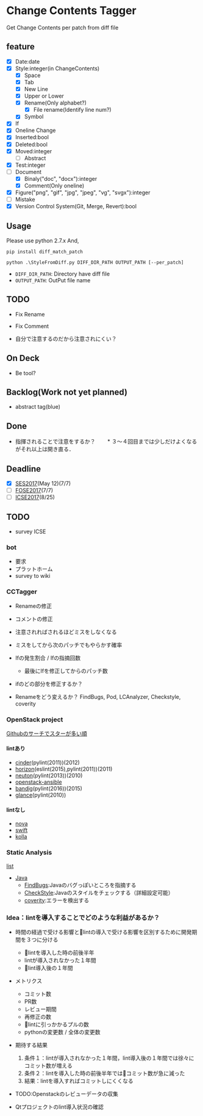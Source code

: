 # Change Contents Tagger
Get Change Contents per patch from diff file

## feature
* [x] Date:date
* [x] Style:integer(in ChangeContents)
    * [x] Space
    * [x] Tab
    * [x] New Line
    * [x] Upper or Lower
    * [x] Rename(Only alphabet?)
        * [x] File rename(Identify line num?)
    * [x] Symbol
* [x] If
* [x] Oneline Change
* [x] Inserted:bool
* [x] Deleted:bool
* [x] Moved:integer
    * [ ] Abstract
* [x] Test:integer
* [ ] Document
    * [x] Binaly("doc", "docx"):integer
    * [x] Comment(Only oneline)
* [x] Figure("png", "gif", "jpg", "jpeg", "vg", "svgx"):integer
* [ ] Mistake
* [x] Version Control System(Git, Merge, Revert):bool

## Usage
Please use python 2.7.x
And, 

`pip install diff_match_patch`

`python .\StyleFromDiff.py DIFF_DIR_PATH OUTPUT_PATH [--per_patch]`

* `DIFF_DIR_PATH`: Directory have diff file
* `OUTPUT_PATH`: OutPut file name

## TODO
* Fix Rename
* Fix Comment

* 自分で注意するのだから注意されにくい？

## On Deck
* Be tool?

## Backlog(Work not yet planned)
* abstract tag(blue)

## Done
* 指揮されることで注意をするか？
    　　* ３〜４回目までは少しだけよくなるがそれ以上は開き直る．

## Deadline
* [x] [SES2017](http://ses.sigse.jp/2017/)(May 12)(7/7)
* [ ] [FOSE2017](http://fose.jssst.or.jp/fose2017/)(7/7)
* [ ] [ICSE2017](http://www.icse2018.org/track/icse-2018-Important-dates)(8/25)

## TODO
* survey ICSE

### bot
* 要求
* プラットホーム
* survey to wiki

### CCTagger
* Renameの修正
* コメントの修正
* 注意されればされるほどミスをしなくなる
* ミスをしてから次のパッチでもやらかす確率
* Ifの発生割合 / Ifの指摘回数
    * 最後にIfを修正してからのパッチ数

* ifのどの部分を修正するか？
* Renameをどう変えるか？
FindBugs, Pod, LCAnalyzer, Checkstyle, coverity
### OpenStack project
[Githubのサーチでスターが多い順](https://github.com/search?o=desc&q=org%3Aopenstack+&s=stars&type=Repositories&utf8=%E2%9C%93)
#### lintあり
* [cinder](https://github.com/openstack/cinder/blob/master/pylintrc)(pylint(2011))(2012)
* [horizon](https://github.com/openstack/horizon)(eslint(2015),pylint(2011))(2011)
* [neuton](https://github.com/openstack/neutron)(pylint(2013))(2010)
* [openstack-ansible](https://github.com/openstack/openstack-ansible/blob/master/tox.ini)
* [bandig](https://github.com/openstack/bandit)(pylint(2016))(2015)
* [glance](https://github.com/openstack/glance)(pylint(2010))

#### lintなし
* [nova](https://github.com/openstack/nova)
* [swift](https://github.com/openstack/swift)
* [kolla](https://github.com/openstack/kolla)

### Static Analysis
[list](https://en.wikipedia.org/wiki/List_of_tools_for_static_code_analysis)
* [Java](https://en.wikipedia.org/wiki/List_of_tools_for_static_code_analysis#Java)
    * [FindBugs](http://findbugs.sourceforge.net/):Javaのバグっぽいところを指摘する
    * [CheckStyle](https://ja.wikipedia.org/wiki/Checkstyle):Javaのスタイルをチェックする（詳細設定可能）
    * [coverity](http://www.coverity.com/html_ja/products/code-advisor/index.html):エラーを検出する


### Idea：lintを導入することでどのような利益があるか？
* 時間の経過で受ける影響とlintの導入で受ける影響を区別するために開発期間を３つに分ける
    * lintを導入した時の前後半年
    * lintが導入されなかった１年間
    * lint導入後の１年間
* メトリクス
    * コミット数
    * PR数
    * レビュー期間
    * 再修正の数
    * lintに引っかかるプルの数
    * pythonの変更数 / 全体の変更数
* 期待する結果
    1. 条件１：lintが導入されなかった１年間，lint導入後の１年間では徐々にコミット数が増える
    2. 条件２：lintを導入した時の前後半年ではコミット数が急に減った
    3. 結果：lintを導入すればコミットしにくくなる

* TODO:Openstackのレビューデータの収集
* Qtプロジェクトのlint導入状況の確認